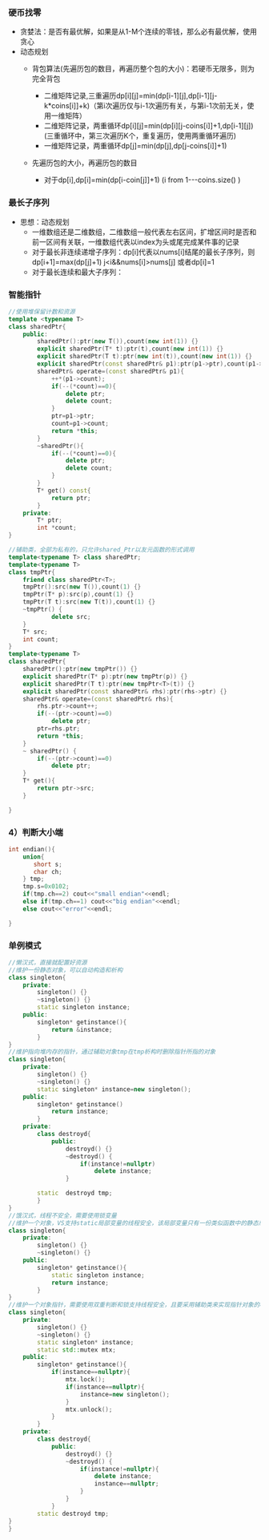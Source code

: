 ### 硬币找零
* 贪婪法：是否有最优解，如果是从1-M个连续的零钱，那么必有最优解，使用贪心
* 动态规划
  * 背包算法(先遍历包的数目，再遍历整个包的大小)：若硬币无限多，则为完全背包
 
    * 二维矩阵记录,三重遍历dp[i][j]=min(dp[i-1][j],dp[i-1][j-k*coins[i]]+k)（第i次遍历仅与i-1次遍历有关，与第i-1次前无关，使用一维矩阵）
    * 二维矩阵记录，两重循环dp[i][j]=min(dp[i][j-coins[i]]+1,dp[i-1][j])(三重循环中，第三次遍历K个，重复遍历，使用两重循环遍历)
    * 一维矩阵记录，两重循环dp[j]=min(dp[j],dp[j-coins[i]]+1) 
  * 先遍历包的大小，再遍历包的数目
    * 对于dp[i],dp[i]=min(dp[i-coin[j]]+1)  (i from 1---coins.size() )

### 最长子序列
* 思想：动态规划
  * 一维数组还是二维数组，二维数组一般代表左右区间，扩增区间时是否和前一区间有关联，一维数组代表以index为头或尾完成某件事的记录
  * 对于最长非连续递增子序列：dp[i]代表以nums[i]结尾的最长子序列，则dp[i+1]=max(dp[j]+1) j<i&&nums[i]>nums[j] 或者dp[i]=1
  * 对于最长连续和最大子序列：
### 智能指针
```C++
//使用堆保留计数和资源
template <typename T>
class sharedPtr{
	public:
		sharedPtr():ptr(new T()),count(new int(1)) {}
		explicit sharedPtr(T* t):ptr(t),count(new int(1)) {}
		explicit sharedPtr(T t):ptr(new int(t)),count(new int(1)) {}
		explicit sharedPtr(const sharedPtr& p1):ptr(p1->ptr),count(p1->count) {}
		sharedPtr& operate=(const sharedPtr& p1){
			++*(p1->count);
			if(--(*count)==0){
				delete ptr;
				delete count;
			}
		    ptr=p1->ptr;
			count=p1->count;
			return *this;
		}
		~sharedPtr(){
			if(--(*count)==0){
				delete ptr;
				delete count;
			}
		}
		T* get() const{
            return ptr;
		}
	private:
		T* ptr;
		int *count;
}

//辅助类，全部为私有的，只允许shared_Ptr以友元函数的形式调用
template<typename T> class sharedPtr;
template<typename T>
class tmpPtr{
    friend class sharedPtr<T>;
    tmpPtr():src(new T()),count(1) {}
    tmpPtr(T* p):src(p),count(1) {}
	tmpPtr(T t):src(new T(t)),count(1) {}
    ~tmpPtr() {
            delete src;
    }
    T* src;
    int count;
}
template<typename T>
class sharedPtr{
	sharedPtr():ptr(new tmpPtr()) {}
	explicit sharedPtr(T* p):ptr(new tmpPtr(p)) {}
	explicit sharedPtr(T t):ptr(new tmpPtr<T>(t)) {}
	explicit sharedPtr(const sharedPtr& rhs):ptr(rhs->ptr) {}
	sharedPtr& operate=(const sharedPtr& rhs){
		rhs.ptr->count++;
		if(--(ptr->count)==0)
			delete ptr;
		ptr=rhs.ptr;
		return *this;
	}
    ~ sharedPtr() {
		if(--(ptr->count)==0)
			delete ptr;
	}
	T* get(){
		return ptr->src;
	}

}
```
### 4）判断大小端
```c++
int endian(){
    union{
	   short s;
	   char ch;
	} tmp;
	tmp.s=0x0102;
	if(tmp.ch==2) cout<<"small endian"<<endl;
	else if(tmp.ch==1) cout<<"big endian"<<endl;
	else cout<<"error"<<endl;

}
```
### 单例模式
```c++
//懒汉式，直接就配置好资源
//维护一份静态对象，可以自动构造和析构
class singleton{
	private:
		singleton() {}
		~singleton() {}
		static singleton instance;
	public:
		singleton* getinstance(){
			return &instance;
		}
}
//维护指向堆内存的指针，通过辅助对象tmp在tmp析构时删除指针所指的对象
class singleton{
	private:
		singleton() {}
		~singleton() {}
		static singleton* instance=new singleton();
	public:
		singleton* getinstance()
			return instance;
		}
	private:
		class destroyd{
			public:
			    destroyd() {}
				~destroyd() {
					if(instance!=nullptr)
						delete instance;
				}

		static  destroyd tmp;
		}
}
//饿汉式，线程不安全，需要使用锁变量
//维护一个对象，VS支持static局部变量的线程安全，该局部变量只有一份类似函数中的静态局部变量，知道程序结束才会析构，在第一次遇到时才会初始化
class singleton{
	private:
		singleton() {}
		~singleton() {}
	public:
		singleton* getinstance(){
			static singleton instance;
			return instance;
		}
}
//维护一个对象指针，需要使用双重判断和锁支持线程安全，且要采用辅助类来实现指针对象的析构
class singleton{
	private:
		singleton() {}
		~singleton() {}
		static singleton* instance;
		static std::mutex mtx;
	public:
		singleton* getinstance(){
			if(instance==nullptr){
				mtx.lock();
				if(instance==nullptr){
					instance=new singleton();
				}
				mtx.unlock();
			}
		}
	private:
		class destroyd{
			public:
				destroyd() {}
				~destroyd() {
					if(instance!=nullptr){
						delete instance;
						instance==nullptr;
					}
				}
			}
		static destroyd tmp;
}
}
```


